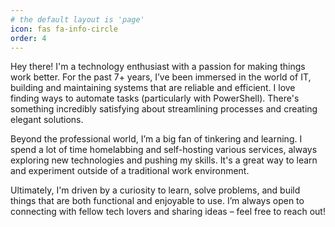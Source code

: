 ```yaml
---
# the default layout is 'page'
icon: fas fa-info-circle
order: 4
---
```


Hey there! I'm a technology enthusiast with a passion for making things work better. For the past 7+ years, I’ve been immersed in the world of IT, building and maintaining systems that are reliable and efficient. I love finding ways to automate tasks (particularly with PowerShell). There's something incredibly satisfying about streamlining processes and creating elegant solutions. 

Beyond the professional world, I’m a big fan of tinkering and learning. I spend a lot of time homelabbing and self-hosting various services, always exploring new technologies and pushing my skills. It's a great way to learn and experiment outside of a traditional work environment.  

Ultimately, I'm driven by a curiosity to learn, solve problems, and build things that are both functional and enjoyable to use. I’m always open to connecting with fellow tech lovers and sharing ideas – feel free to reach out!
